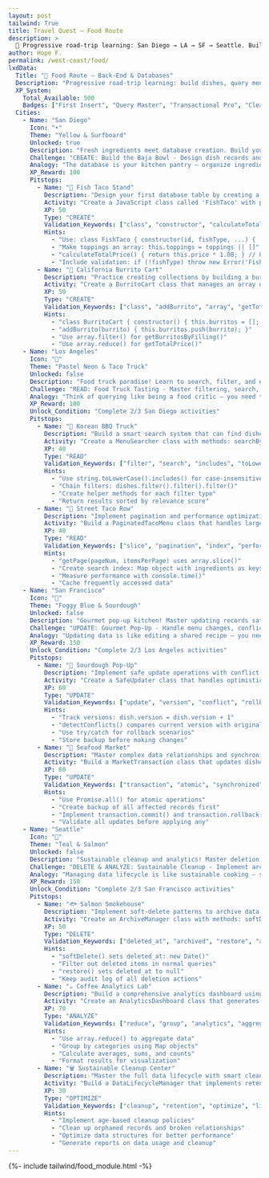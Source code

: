 ```yaml
---
layout: post
tailwind: True
title: Travel Quest — Food Route
description: >
  🎒 Progressive road-trip learning: San Diego → LA → SF → Seattle. Build dishes, query menus, handle transactions, and master database cleanup through coastal cuisine adventures.
author: Hope F.
permalink: /west-coast/food/
lxdData:
  Title: "🍕 Food Route — Back-End & Databases"
  Description: "Progressive road-trip learning: build dishes, query menus, handle transactions, and master database cleanup through coastal cuisine adventures."
  XP_System:
    Total_Available: 500
    Badges: ["First Insert", "Query Master", "Transactional Pro", "Cleanup Crew"]
  Cities:
    - Name: "San Diego"
      Icon: "☀️"
      Theme: "Yellow & Surfboard"
      Unlocked: true
      Description: "Fresh ingredients meet database creation. Build your first dishes by learning INSERT operations and data modeling."
      Challenge: "CREATE: Build the Baja Bowl - Design dish records and ingredient relationships"
      Analogy: "The database is your kitchen pantry — organize ingredients (fields) and recipes (records) so chefs (applications) can cook reliably."
      XP_Reward: 100
      Pitstops:
        - Name: "🌮 Fish Taco Stand"
          Description: "Design your first database table by creating a Taco class with all the essential properties."
          Activity: "Create a JavaScript class called 'FishTaco' with properties: id, fishType, toppings (array), sauce, price, spiceLevel. Add a method calculateTotalPrice() that includes tax."
          XP: 50
          Type: "CREATE"
          Validation_Keywords: ["class", "constructor", "calculateTotalPrice", "tax"]
          Hints:
            - "Use: class FishTaco { constructor(id, fishType, ...) { ... } }"
            - "Make toppings an array: this.toppings = toppings || []"
            - "calculateTotalPrice() { return this.price * 1.08; } // 8% tax"
            - "Include validation: if (!fishType) throw new Error('Fish type required')"
        - Name: "🌯 California Burrito Cart"
          Description: "Practice creating collections by building a burrito ordering system with multiple items."
          Activity: "Create a BurritoCart class that manages an array of burritos. Include methods: addBurrito(), removeBurrito(), getTotalPrice(), and getBurritosByFilling()."
          XP: 50
          Type: "CREATE"
          Validation_Keywords: ["class", "addBurrito", "array", "getTotalPrice"]
          Hints:
            - "class BurritoCart { constructor() { this.burritos = []; } }"
            - "addBurrito(burrito) { this.burritos.push(burrito); }"
            - "Use array.filter() for getBurritosByFilling()"
            - "Use array.reduce() for getTotalPrice()"
    - Name: "Los Angeles"
      Icon: "🌴"
      Theme: "Pastel Neon & Taco Truck"
      Unlocked: false
      Description: "Food truck paradise! Learn to search, filter, and efficiently query your growing database of dishes."
      Challenge: "READ: Food Truck Tasting - Master filtering, search, and performance optimization"
      Analogy: "Think of querying like being a food critic — you need to find exactly what you're looking for quickly in a sea of options."
      XP_Reward: 100
      Unlock_Condition: "Complete 2/3 San Diego activities"
      Pitstops:
        - Name: "🚚 Korean BBQ Truck"
          Description: "Build a smart search system that can find dishes by multiple criteria simultaneously."
          Activity: "Create a MenuSearcher class with methods: searchByName(), filterByCalories(), filterByIngredients(), and a complex search() method that combines all filters."
          XP: 40
          Type: "READ"
          Validation_Keywords: ["filter", "search", "includes", "toLowerCase"]
          Hints:
            - "Use string.toLowerCase().includes() for case-insensitive search"
            - "Chain filters: dishes.filter().filter().filter()"
            - "Create helper methods for each filter type"
            - "Return results sorted by relevance score"
        - Name: "🌮 Street Taco Row"
          Description: "Implement pagination and performance optimization for large datasets."
          Activity: "Build a PaginatedTacoMenu class that handles large arrays efficiently. Include methods: getPage(), getTotalPages(), and createIndex() for faster searches."
          XP: 40
          Type: "READ"
          Validation_Keywords: ["slice", "pagination", "index", "performance"]
          Hints:
            - "getPage(pageNum, itemsPerPage) uses array.slice()"
            - "Create search index: Map object with ingredients as keys"
            - "Measure performance with console.time()"
            - "Cache frequently accessed data"
    - Name: "San Francisco"
      Icon: "🌁"
      Theme: "Foggy Blue & Sourdough"
      Unlocked: false
      Description: "Gourmet pop-up kitchen! Master updating records safely with transactions and conflict resolution."
      Challenge: "UPDATE: Gourmet Pop-Up - Handle menu changes, conflicts, and maintain data consistency"
      Analogy: "Updating data is like editing a shared recipe — you need to handle conflicts when multiple chefs want to make changes."
      XP_Reward: 150
      Unlock_Condition: "Complete 2/3 Los Angeles activities"
      Pitstops:
        - Name: "🥖 Sourdough Pop-Up"
          Description: "Implement safe update operations with conflict detection and rollback capabilities."
          Activity: "Create a SafeUpdater class that handles optimistic locking. Include methods: updateDish(), detectConflicts(), and rollbackChanges() with version tracking."
          XP: 60
          Type: "UPDATE"
          Validation_Keywords: ["update", "version", "conflict", "rollback"]
          Hints:
            - "Track versions: dish.version = dish.version + 1"
            - "detectConflicts() compares current version with original"
            - "Use try/catch for rollback scenarios"
            - "Store backup before making changes"
        - Name: "🦐 Seafood Market"
          Description: "Master complex data relationships and synchronized updates across multiple entities."
          Activity: "Build a MarketTransaction class that updates dishes, ingredients, and inventory simultaneously. Ensure all updates succeed or all fail."
          XP: 60
          Type: "UPDATE"
          Validation_Keywords: ["transaction", "atomic", "synchronized", "consistency"]
          Hints:
            - "Use Promise.all() for atomic operations"
            - "Create backup of all affected records first"
            - "Implement transaction.commit() and transaction.rollback()"
            - "Validate all updates before applying any"
    - Name: "Seattle"
      Icon: "🌲"
      Theme: "Teal & Salmon"
      Unlocked: false
      Description: "Sustainable cleanup and analytics! Master deletion strategies and build insightful reports from your data."
      Challenge: "DELETE & ANALYZE: Sustainable Cleanup - Implement archival strategies and generate analytics"
      Analogy: "Managing data lifecycle is like sustainable cooking — sometimes you preserve ingredients, sometimes you compost them."
      XP_Reward: 150
      Unlock_Condition: "Complete 2/3 San Francisco activities"
      Pitstops:
        - Name: "🐟 Salmon Smokehouse"
          Description: "Implement soft-delete patterns to archive data safely without losing historical information."
          Activity: "Create an ArchiveManager class with methods: softDelete(), restore(), permanentDelete(), and getArchivedItems(). Include audit trail functionality."
          XP: 50
          Type: "DELETE"
          Validation_Keywords: ["deleted_at", "archived", "restore", "audit"]
          Hints:
            - "softDelete() sets deleted_at: new Date()"
            - "Filter out deleted items in normal queries"
            - "restore() sets deleted_at to null"
            - "Keep audit log of all deletion actions"
        - Name: "☕ Coffee Analytics Lab"
          Description: "Build a comprehensive analytics dashboard using aggregation and data visualization."
          Activity: "Create an AnalyticsDashboard class that generates insights: topIngredients(), avgCaloriesByCity(), dishCategoryBreakdown(), and trendsOverTime()."
          XP: 70
          Type: "ANALYZE"
          Validation_Keywords: ["reduce", "group", "analytics", "aggregate"]
          Hints:
            - "Use array.reduce() to aggregate data"
            - "Group by categories using Map objects"
            - "Calculate averages, sums, and counts"
            - "Format results for visualization"
        - Name: "🗑️ Sustainable Cleanup Center"
          Description: "Master the full data lifecycle with smart cleanup policies and optimization strategies."
          Activity: "Build a DataLifecycleManager that implements retention policies, cleanup old records, optimizes storage, and generates lifecycle reports."
          XP: 30
          Type: "OPTIMIZE"
          Validation_Keywords: ["cleanup", "retention", "optimize", "lifecycle"]
          Hints:
            - "Implement age-based cleanup policies"
            - "Clean up orphaned records and broken relationships"
            - "Optimize data structures for better performance"
            - "Generate reports on data usage and cleanup"
---
```

{%- include tailwind/food_module.html -%}
